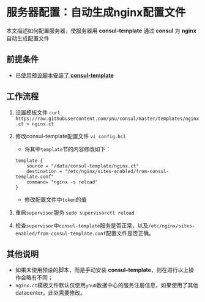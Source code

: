 # 服务器配置：自动生成nginx配置文件
本文描述如何配置服务器，使服务器用 **consul-template** 通过 **consul** 为 **nginx** 自动生成配置文件

## 前提条件

- 已[使用预设脚本安装了 **consul-template**]()

## 工作流程

1. 设置模板文件
`curl https://raw.githubusercontent.com/ynu/consul/master/templates/nginx.ct > nginx.ct`

2. 修改consul-template配置文件
`vi config.hcl`

    - 将其中`template`节的内容修改如下：
    ```
    template {
        source = "/data/consul-template/nginx.ct"
        destination = "/etc/nginx/sites-enabled/from-consul-template.conf"
        command= "nginx -s reload"
    }
    ```

    - 修改配置文件中`token`的值

5. 重启`supervisor`服务
`sudo supervisorctl reload`

6. 检查`supervisor`中`consul-template`服务是否正常，以及`/etc/nginx/sites-enabled/from-consul-template.conf`配置文件是否正确。

## 其他说明
- 如果未使用预设的脚本，而是手动安装 **consul-template**，则在进行以上操作会略有不同；
- `nginx.ct`模板文件默认仅使用`ynu0`数据中心的服务注册信息，如果使用了其他datacenter，此处需要修改。